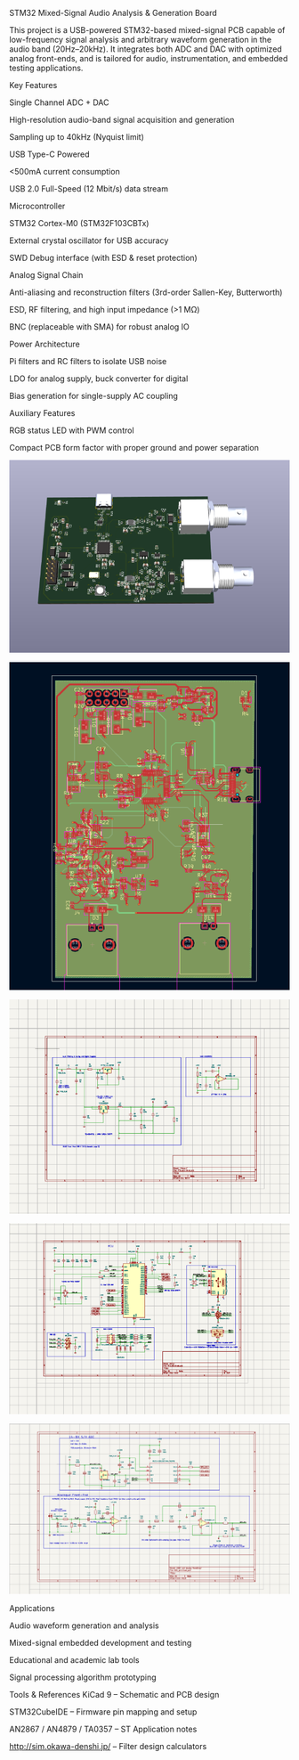 STM32 Mixed-Signal Audio Analysis & Generation Board

This project is a USB-powered STM32-based mixed-signal PCB capable of low-frequency signal analysis and arbitrary waveform generation in the audio band (20Hz–20kHz). It integrates both ADC and DAC with optimized analog front-ends, and is tailored for audio, instrumentation, and embedded testing applications.


Key Features

Single Channel ADC + DAC

High-resolution audio-band signal acquisition and generation

Sampling up to 40kHz (Nyquist limit)


USB Type-C Powered

<500mA current consumption

USB 2.0 Full-Speed (12 Mbit/s) data stream


Microcontroller

STM32 Cortex-M0 (STM32F103CBTx)

External crystal oscillator for USB accuracy

SWD Debug interface (with ESD & reset protection)


Analog Signal Chain

Anti-aliasing and reconstruction filters (3rd-order Sallen-Key, Butterworth)

ESD, RF filtering, and high input impedance (>1 MΩ)

BNC (replaceable with SMA) for robust analog IO


Power Architecture

Pi filters and RC filters to isolate USB noise

LDO for analog supply, buck converter for digital

Bias generation for single-supply AC coupling


Auxiliary Features

RGB status LED with PWM control

Compact PCB form factor with proper ground and power separation

![image.alt](https://github.com/mypin99/STM32_Basic-Embedded-Hardware-Projects/blob/main/Mixed%20Signal%20PCB%20Design/PCB%20.png?raw=true)

![image.alt](https://github.com/mypin99/STM32_Basic-Embedded-Hardware-Projects/blob/main/Mixed%20Signal%20PCB%20Design/PCB%20Layout%201.png?raw=true)

![image.alt](https://github.com/mypin99/STM32_Basic-Embedded-Hardware-Projects/blob/main/Mixed%20Signal%20PCB%20Design/Power%20Supply%20Unit.png?raw=true)

![image.alt](https://github.com/mypin99/STM32_Basic-Embedded-Hardware-Projects/blob/main/Mixed%20Signal%20PCB%20Design/MCU.png?raw=true)

![image.alt](https://github.com/mypin99/STM32_Basic-Embedded-Hardware-Projects/blob/main/Mixed%20Signal%20PCB%20Design/ADC%20&%20Analog%20FrontEnd.png?raw=true)
 


Applications

Audio waveform generation and analysis

Mixed-signal embedded development and testing

Educational and academic lab tools

Signal processing algorithm prototyping


Tools & References
KiCad 9 – Schematic and PCB design

STM32CubeIDE – Firmware pin mapping and setup

AN2867 / AN4879 / TA0357 – ST Application notes

http://sim.okawa-denshi.jp/ – Filter design calculators
